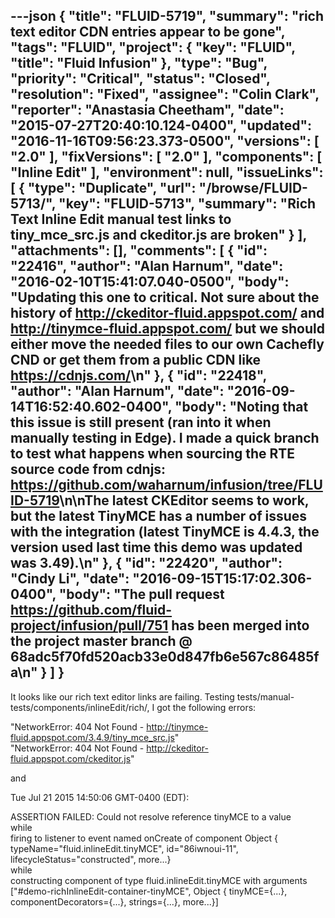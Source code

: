 ---json
{
  "title": "FLUID-5719",
  "summary": "rich text editor CDN entries appear to be gone",
  "tags": "FLUID",
  "project": {
    "key": "FLUID",
    "title": "Fluid Infusion"
  },
  "type": "Bug",
  "priority": "Critical",
  "status": "Closed",
  "resolution": "Fixed",
  "assignee": "Colin Clark",
  "reporter": "Anastasia Cheetham",
  "date": "2015-07-27T20:40:10.124-0400",
  "updated": "2016-11-16T09:56:23.373-0500",
  "versions": [
    "2.0"
  ],
  "fixVersions": [
    "2.0"
  ],
  "components": [
    "Inline Edit"
  ],
  "environment": null,
  "issueLinks": [
    {
      "type": "Duplicate",
      "url": "/browse/FLUID-5713/",
      "key": "FLUID-5713",
      "summary": "Rich Text Inline Edit manual test links to tiny_mce_src.js and ckeditor.js are broken"
    }
  ],
  "attachments": [],
  "comments": [
    {
      "id": "22416",
      "author": "Alan Harnum",
      "date": "2016-02-10T15:41:07.040-0500",
      "body": "Updating this one to critical. Not sure about the history of <http://ckeditor-fluid.appspot.com/> and <http://tinymce-fluid.appspot.com/> but we should either move the needed files to our own Cachefly CND or get them from a public CDN like <https://cdnjs.com/>\n"
    },
    {
      "id": "22418",
      "author": "Alan Harnum",
      "date": "2016-09-14T16:52:40.602-0400",
      "body": "Noting that this issue is still present (ran into it when manually testing in Edge). I made a quick branch to test what happens when sourcing the RTE source code from cdnjs: <https://github.com/waharnum/infusion/tree/FLUID-5719>\n\nThe latest CKEditor seems to work, but the latest TinyMCE has a number of issues with the integration (latest TinyMCE is 4.4.3, the version used last time this demo was updated was 3.49).\n"
    },
    {
      "id": "22420",
      "author": "Cindy Li",
      "date": "2016-09-15T15:17:02.306-0400",
      "body": "The pull request <https://github.com/fluid-project/infusion/pull/751> has been merged into the project master branch @ 68adc5f70fd520acb33e0d847fb6e567c86485fa\n"
    }
  ]
}
---
It looks like our rich text editor links are failing. Testing tests/manual-tests/components/inlineEdit/rich/, I got the following errors:

"NetworkError: 404 Not Found - <http://tinymce-fluid.appspot.com/3.4.9/tiny_mce_src.js>"\
"NetworkError: 404 Not Found - <http://ckeditor-fluid.appspot.com/ckeditor.js>"

and

Tue Jul 21 2015 14:50:06 GMT-0400 (EDT):

ASSERTION FAILED: Could not resolve reference tinyMCE to a value\
while\
firing to listener to event named onCreate of component Object { typeName="fluid.inlineEdit.tinyMCE", id="86iwnoui-11", lifecycleStatus="constructed", more...}\
while\
constructing component of type fluid.inlineEdit.tinyMCE with arguments \["#demo-richInlineEdit-container-tinyMCE", Object { tinyMCE={...}, componentDecorators={...}, strings={...}, more...}]

        